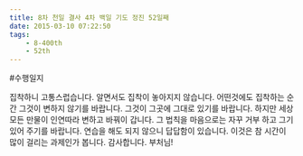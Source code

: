 ```yaml
---
title: 8차 천일 결사 4차 백일 기도 정진 52일째
date: 2015-03-10 07:22:50
tags:
    - 8-400th
    - 52th
---
```


#수행일지

집착하니 고통스럽습니다. 알면서도 집착이 놓아지지 않습니다. 어떤것에도 집착하는 순간 그것이 변하지 않기를 바랍니다. 그것이 그곳에 그대로 있기를 바랍니다. 하지만 세상 모든 만물이 인연따라 변하고 바꿔이 갑니다. 그 법칙을 마음으로는 자꾸 거부 하고 그기 있어 주기를 바랍니다. 연습을 해도 되지 않으니 답답함이 있습니다. 이것은 참 시간이 많이 걸리는 과제인가 봅니다. 감사합니다. 부처님!
